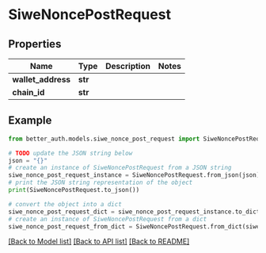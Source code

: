 # SiweNoncePostRequest


## Properties

Name | Type | Description | Notes
------------ | ------------- | ------------- | -------------
**wallet_address** | **str** |  | 
**chain_id** | **str** |  | 

## Example

```python
from better_auth.models.siwe_nonce_post_request import SiweNoncePostRequest

# TODO update the JSON string below
json = "{}"
# create an instance of SiweNoncePostRequest from a JSON string
siwe_nonce_post_request_instance = SiweNoncePostRequest.from_json(json)
# print the JSON string representation of the object
print(SiweNoncePostRequest.to_json())

# convert the object into a dict
siwe_nonce_post_request_dict = siwe_nonce_post_request_instance.to_dict()
# create an instance of SiweNoncePostRequest from a dict
siwe_nonce_post_request_from_dict = SiweNoncePostRequest.from_dict(siwe_nonce_post_request_dict)
```
[[Back to Model list]](../README.md#documentation-for-models) [[Back to API list]](../README.md#documentation-for-api-endpoints) [[Back to README]](../README.md)


